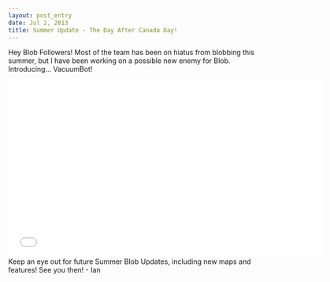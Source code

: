 ```yaml
---
layout: post_entry
date: Jul 2, 2013
title: Summer Update - The Day After Canada Day!
---
```

Hey Blob Followers! Most of the team has been on hiatus from blobbing this summer, but I have been working on a possible new enemy for Blob. Introducing... VacuumBot!  
<iframe allowfullscreen="" frameborder="0" height="360" src="//www.youtube.com/embed/WP_-FEdREHU?rel=0" width="640"></iframe>  
Keep an eye out for future Summer Blob Updates, including new maps and features! See you then!  
    - Ian